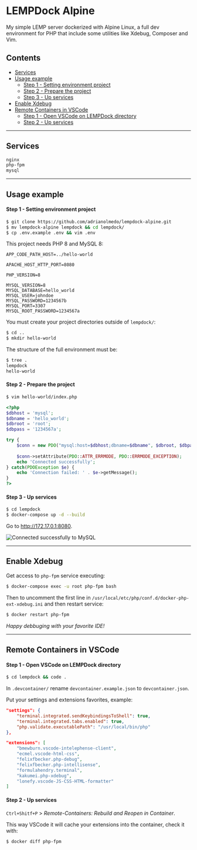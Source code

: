 # LEMPDock Alpine

My simple LEMP server dockerized with Alpine Linux, a full dev environment for PHP that include some utilities like Xdebug, Composer and Vim.

## Contents

 * [Services](#services)
 * [Usage example](#usage-example)
   * [Step 1 - Setting environment project](#step-1---setting-environment-project)
   * [Step 2 - Prepare the project](#step-2---prepare-the-project)
   * [Step 3 - Up services](#step-3---up-services)
 * [Enable Xdebug](#enable-xdebug)
 * [Remote Containers in VSCode](#remote-containers-in-vscode)
   * [Step 1 - Open VSCode on LEMPDock directory](#step-1---open-vscode-on-lempdock-directory)
   * [Step 2 - Up services](#step-2---up-services)

---

## Services

```bash
nginx
php-fpm
mysql
```

---

## Usage example

#### Step 1 - Setting environment project

```bash
$ git clone https://github.com/adrianolmedo/lempdock-alpine.git
$ mv lempdock-alpine lempdock && cd lempdock/
$ cp .env.example .env && vim .env
```

This project needs PHP 8 and MySQL 8:

```
APP_CODE_PATH_HOST=../hello-world

APACHE_HOST_HTTP_PORT=8080

PHP_VERSION=8

MYSQL_VERSION=8
MYSQL_DATABASE=hello_world
MYSQL_USER=johndoe
MYSQL_PASSWORD=1234567b
MYSQL_PORT=3307
MYSQL_ROOT_PASSWORD=1234567a
```

You must create your project directories outside of `lempdock/`:

```bash
$ cd ..
$ mkdir hello-world
```

The structure of the full environment must be:

```bash
$ tree .
lempdock
hello-world
```

#### Step 2 - Prepare the project

```bash
$ vim hello-world/index.php
```

```php
<?php
$dbhost = 'mysql';
$dbname = 'hello_world';
$dbroot = 'root';
$dbpass = '1234567a';

try {
    $conn = new PDO("mysql:host=$dbhost;dbname=$dbname", $dbroot, $dbpass);
    
    $conn->setAttribute(PDO::ATTR_ERRMODE, PDO::ERRMODE_EXCEPTION);
    echo 'Connected successfully';
} catch(PDOException $e) {
    echo 'Connection failed: ' . $e->getMessage();
}
?>
```

#### Step 3 - Up services

```bash
$ cd lempdock
$ docker-compose up -d --build
```

Go to http://172.17.0.1:8080.

![Connected successfully to MySQL](https://i.imgur.com/crTX0m9.png)

---

## Enable Xdebug

Get access to `php-fpm` service executing:

```bash
$ docker-compose exec -u root php-fpm bash
```

Then to uncomment the first line in `/usr/local/etc/php/conf.d/docker-php-ext-xdebug.ini` and then restart service:

```bash
$ docker restart php-fpm
```

*Happy debbuging with your favorite IDE!*

---

## Remote Containers in VSCode

#### Step 1 - Open VSCode on LEMPDock directory

```bash
$ cd lempdock && code .
```

In `.devcontainer/` rename `devcontainer.example.json` to `devcontainer.json`.

Put your settings and extensions favorites, example:

```json
"settings": {
	"terminal.integrated.sendKeybindingsToShell": true,
	"terminal.integrated.tabs.enabled": true,
	"php.validate.executablePath": "/usr/local/bin/php"
},

"extensions": [
	"bmewburn.vscode-intelephense-client",
	"ecmel.vscode-html-css",
	"felixfbecker.php-debug",
	"felixfbecker.php-intellisense",
	"formulahendry.terminal",
	"kakumei.php-xdebug",
	"lonefy.vscode-JS-CSS-HTML-formatter"
]
```

#### Step 2 - Up services

`Ctrl+Shitf+P` > *Remote-Containers: Rebuild and Reopen in Container*.

This way VSCode it will cache your extensions into the container, check it with:

```bash
$ docker diff php-fpm
```

